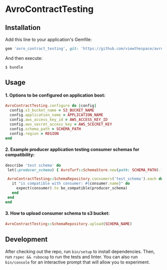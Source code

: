 # AvroContractTesting

## Installation

Add this line to your application's Gemfile:

```ruby
gem 'avro_contract_testing', git: 'https://github.com/viewthespace/avro_contract_testing.git'
```

And then execute:

    $ bundle

## Usage

#### 1. Options to be configured on application boot:

```ruby
AvroContractTesting.configure do |config|
  config.s3_bucket_name = S3_BUCKET_NAME
  config.application_name = APPLICATION_NAME
  config.aws_access_key_id = AWS_ACCESS_KEY_ID
  config.aws_secret_access_key = AWS_SCECRET_KEY
  config.schema_path = SCHEMA_PATH
  config.region = REGION
end
``` 

#### 2. Example producer application testing consumer schemas for compatibility:
```ruby
describe 'test schema' do
 let(:producer_schema) { AvroTurf::SchemaStore.new(path: SCHEMA_PATH).find('test_schema').to_s }

 AvroContractTesting::SchemaRepository.consumers('test_schema').each do |consumer|
   it "is compatible with consumer: #{consumer.name}" do
     expect(consumer).to be_compatible(producer_schema)
   end
 end
end
```

#### 3. How to upload consumer schema to s3 bucket:
```ruby
AvroContractTesting::SchemaRepository.upload(SCHEMA_NAME)
```

## Development

After checking out the repo, run `bin/setup` to install dependencies. Then, run `rspec && rubocop` to run the tests and linter. You can also run `bin/console` for an interactive prompt that will allow you to experiment.
